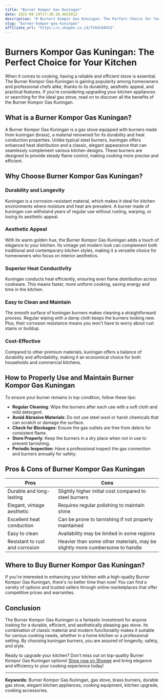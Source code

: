 ```yaml
---
title: "Burner Kompor Gas Kuningan"
date: 2025-08-24T17:38:18.465301Z
description: "# Burners Kompor Gas Kuningan: The Perfect Choice for Your Kitchen..."
slug: "burner-kompor-gas-kuningan"
affiliate_url: "https://s.shopee.co.id/7V44C68VX2"
---
```

# Burners Kompor Gas Kuningan: The Perfect Choice for Your Kitchen

When it comes to cooking, having a reliable and efficient stove is essential. The Burner Kompor Gas Kuningan is gaining popularity among homeowners and professional chefs alike, thanks to its durability, aesthetic appeal, and practical features. If you're considering upgrading your kitchen appliances or searching for the ideal gas stove, read on to discover all the benefits of the Burner Kompor Gas Kuningan.

## What is a Burner Kompor Gas Kuningan?

A Burner Kompor Gas Kuningan is a gas stove equipped with burners made from kuningan (brass), a material renowned for its durability and heat conduction properties. Unlike typical steel burners, kuningan offers enhanced heat distribution and a classic, elegant appearance that can seamlessly complement various kitchen designs. These burners are designed to provide steady flame control, making cooking more precise and efficient.

## Why Choose Burner Kompor Gas Kuningan?

### Durability and Longevity

Kuningan is a corrosion-resistant material, which makes it ideal for kitchen environments where moisture and heat are prevalent. A burner made of kuningan can withstand years of regular use without rusting, warping, or losing its aesthetic appeal.

### Aesthetic Appeal

With its warm golden hue, the Burner Kompor Gas Kuningan adds a touch of elegance to your kitchen. Its vintage yet modern look can complement both traditional and contemporary kitchen styles, making it a versatile choice for homeowners who focus on interior aesthetics.

### Superior Heat Conductivity

Kuningan conducts heat efficiently, ensuring even flame distribution across cookware. This means faster, more uniform cooking, saving energy and time in the kitchen.

### Easy to Clean and Maintain

The smooth surface of kuningan burners makes cleaning a straightforward process. Regular wiping with a damp cloth keeps the burners looking new. Plus, their corrosion resistance means you won't have to worry about rust stains or buildup.

### Cost-Effective

Compared to other premium materials, kuningan offers a balance of durability and affordability, making it an economical choice for both households and commercial kitchens.

## How to Properly Use and Maintain Burner Kompor Gas Kuningan

To ensure your burner remains in top condition, follow these tips:

- **Regular Cleaning**: Wipe the burners after each use with a soft cloth and mild detergent.
- **Avoid Abrasive Materials**: Do not use steel wool or harsh chemicals that can scratch or damage the surface.
- **Check for Blockages**: Ensure the gas outlets are free from debris for consistent flame.
- **Store Properly**: Keep the burners in a dry place when not in use to prevent tarnishing.
- **Periodic Inspection**: Have a professional inspect the gas connection and burners annually for safety.

## Pros & Cons of Burner Kompor Gas Kuningan

| Pros | Cons |
|------------------------------|------------------------------|
| Durable and long-lasting    | Slightly higher initial cost compared to steel burners |
| Elegant, vintage aesthetic  | Requires regular polishing to maintain shine |
| Excellent heat conduction   | Can be prone to tarnishing if not properly maintained |
| Easy to clean               | Availability may be limited in some regions |
| Resistant to rust and corrosion | Heavier than some other materials, may be slightly more cumbersome to handle |

## Where to Buy Burner Kompor Gas Kuningan?

If you're interested in enhancing your kitchen with a high-quality Burner Kompor Gas Kuningan, there's no better time than now! You can find a variety of options and trusted sellers through online marketplaces that offer competitive prices and warranties.

## Conclusion

The Burner Kompor Gas Kuningan is a fantastic investment for anyone looking for a durable, efficient, and aesthetically pleasing gas stove. Its combination of classic material and modern functionality makes it suitable for various cooking needs, whether in a home kitchen or a professional setting. By choosing kuningan burners, you are assured of longevity, safety, and style.

Ready to upgrade your kitchen? Don't miss out on top-quality Burner Kompor Gas Kuningan options! [Shop now on Shopee](https://s.shopee.co.id/7V44C68VX2) and bring elegance and efficiency to your cooking experience today!

---

**Keywords:** Burner Kompor Gas Kuningan, gas stove, brass burners, durable gas stove, elegant kitchen appliances, cooking equipment, kitchen upgrade, cooking accessories.